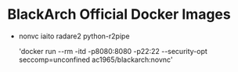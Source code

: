 # BlackArch Official Docker Images

- nonvc
    iaito
    radare2
    python-r2pipe

    'docker run --rm -itd -p8080:8080 -p22:22 --security-opt seccomp=unconfined ac1965/blackarch:novnc'
